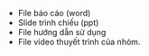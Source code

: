 - File báo cáo (word)
- Slide trình chiếu (ppt)
- File hướng dẫn sử dụng
- File video thuyết trình của nhóm.
